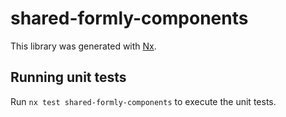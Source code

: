 # shared-formly-components

This library was generated with [Nx](https://nx.dev).

## Running unit tests

Run `nx test shared-formly-components` to execute the unit tests.
